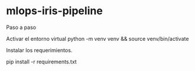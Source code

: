 # mlops-iris-pipeline

Paso a paso

Activar el entorno virtual
python -m venv venv && source venv/bin/activate

Instalar los requerimientos. 

pip install -r requirements.txt
